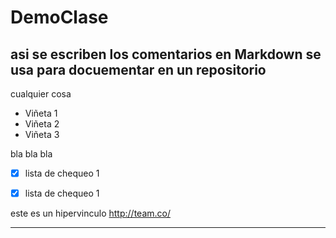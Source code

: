# DemoClase
## asi se escriben los comentarios en Markdown se usa para docuementar en un repositorio

cualquier cosa

* Viñeta 1
* Viñeta 2
* Viñeta 3

bla bla bla

- [X] lista de chequeo 1

- [X] lista de chequeo 1

este es un hipervinculo http://team.co/
__________________________________________
